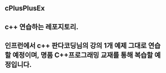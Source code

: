 ## cPlusPlusEx

## c++ 연습하는 레포지토리.
## 인프런에서 c++ 판다코딩님의 강의 1개 예제 그대로 연습할 예정이며, 명품 C++프로그래밍 교재를 통해 복습할 예정입니다.
